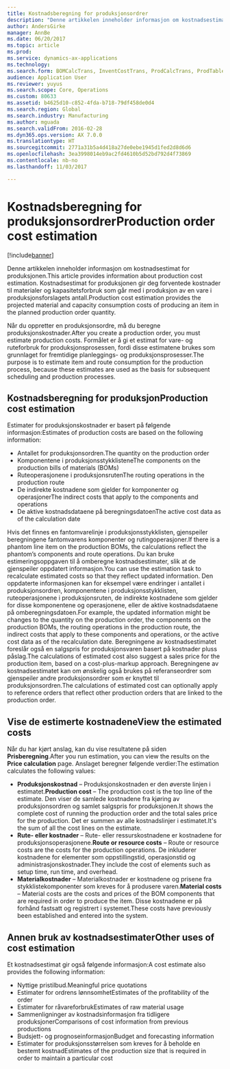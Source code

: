 ```yaml
---
title: Kostnadsberegning for produksjonsordrer
description: "Denne artikkelen inneholder informasjon om kostnadsestimat for produksjonen. Kostnadsestimat for produksjonen gir deg forventede kostnader til materialer og kapasitetsforbruk som går med i produksjon av en vare i produksjonsforslagets antall."
author: AndersGirke
manager: AnnBe
ms.date: 06/20/2017
ms.topic: article
ms.prod: 
ms.service: dynamics-ax-applications
ms.technology: 
ms.search.form: BOMCalcTrans, InventCostTrans, ProdCalcTrans, ProdTableJour, ProdTableListPage
audience: Application User
ms.reviewer: yuyus
ms.search.scope: Core, Operations
ms.custom: 80633
ms.assetid: b4625d10-c852-4fda-b718-79df458de0d4
ms.search.region: Global
ms.search.industry: Manufacturing
ms.author: mguada
ms.search.validFrom: 2016-02-28
ms.dyn365.ops.version: AX 7.0.0
ms.translationtype: HT
ms.sourcegitcommit: 2771a31b5a4d418a27de0ebe1945d1fed2d8d6d6
ms.openlocfilehash: 3ea3998014eb9ac2fd4610b5d52bd792d4f73869
ms.contentlocale: nb-no
ms.lasthandoff: 11/03/2017

---
```


# <a name="production-order-cost-estimation"></a><span data-ttu-id="99f47-104">Kostnadsberegning for produksjonsordrer</span><span class="sxs-lookup"><span data-stu-id="99f47-104">Production order cost estimation</span></span>

[!include[banner](../includes/banner.md)]


<span data-ttu-id="99f47-105">Denne artikkelen inneholder informasjon om kostnadsestimat for produksjonen.</span><span class="sxs-lookup"><span data-stu-id="99f47-105">This article provides information about production cost estimation.</span></span> <span data-ttu-id="99f47-106">Kostnadsestimat for produksjonen gir deg forventede kostnader til materialer og kapasitetsforbruk som går med i produksjon av en vare i produksjonsforslagets antall.</span><span class="sxs-lookup"><span data-stu-id="99f47-106">Production cost estimation provides the projected material and capacity consumption costs of producing an item in the planned production order quantity.</span></span> 

<span data-ttu-id="99f47-107">Når du oppretter en produksjonsordre, må du beregne produksjonskostnader.</span><span class="sxs-lookup"><span data-stu-id="99f47-107">After you create a production order, you must estimate production costs.</span></span> <span data-ttu-id="99f47-108">Formålet er å gi et estimat for vare- og ruteforbruk for produksjonsprosessen, fordi disse estimatene brukes som grunnlaget for fremtidige planleggings- og produksjonsprosesser.</span><span class="sxs-lookup"><span data-stu-id="99f47-108">The purpose is to estimate item and route consumption for the production process, because these estimates are used as the basis for subsequent scheduling and production processes.</span></span>

## <a name="production-cost-estimation"></a><span data-ttu-id="99f47-109">Kostnadsberegning for produksjon</span><span class="sxs-lookup"><span data-stu-id="99f47-109">Production cost estimation</span></span>
<span data-ttu-id="99f47-110">Estimater for produksjonskostnader er basert på følgende informasjon:</span><span class="sxs-lookup"><span data-stu-id="99f47-110">Estimates of production costs are based on the following information:</span></span>

-   <span data-ttu-id="99f47-111">Antallet for produksjonsordren.</span><span class="sxs-lookup"><span data-stu-id="99f47-111">The quantity on the production order</span></span>
-   <span data-ttu-id="99f47-112">Komponentene i produksjonsstykklistene</span><span class="sxs-lookup"><span data-stu-id="99f47-112">The components on the production bills of materials (BOMs)</span></span>
-   <span data-ttu-id="99f47-113">Ruteoperasjonene i produksjonsruten</span><span class="sxs-lookup"><span data-stu-id="99f47-113">The routing operations in the production route</span></span>
-   <span data-ttu-id="99f47-114">De indirekte kostnadene som gjelder for komponenter og operasjoner</span><span class="sxs-lookup"><span data-stu-id="99f47-114">The indirect costs that apply to the components and operations</span></span>
-   <span data-ttu-id="99f47-115">De aktive kostnadsdataene på beregningsdatoen</span><span class="sxs-lookup"><span data-stu-id="99f47-115">The active cost data as of the calculation date</span></span>

<span data-ttu-id="99f47-116">Hvis det finnes en fantomvarelinje i produksjonsstykklisten, gjenspeiler beregningene fantomvarens komponenter og rutingoperasjoner.</span><span class="sxs-lookup"><span data-stu-id="99f47-116">If there is a phantom line item on the production BOMs, the calculations reflect the phantom’s components and route operations.</span></span> <span data-ttu-id="99f47-117">Du kan bruke estimeringsoppgaven til å omberegne kostnadsestimater, slik at de gjenspeiler oppdatert informasjon.</span><span class="sxs-lookup"><span data-stu-id="99f47-117">You can use the estimation task to recalculate estimated costs so that they reflect updated information.</span></span> <span data-ttu-id="99f47-118">Den oppdaterte informasjonen kan for eksempel være endringer i antallet i produksjonsordren, komponentene i produksjonsstykklisten, ruteoperasjonene i produksjonsruten, de indirekte kostnadene som gjelder for disse komponentene og operasjonene, eller de aktive kostnadsdataene på omberegningsdatoen.</span><span class="sxs-lookup"><span data-stu-id="99f47-118">For example, the updated information might be changes to the quantity on the production order, the components on the production BOMs, the routing operations in the production route, the indirect costs that apply to these components and operations, or the active cost data as of the recalculation date.</span></span> <span data-ttu-id="99f47-119">Beregningene av kostnadsestimatet foreslår også en salgspris for produksjonsvaren basert på kostnader pluss påslag.</span><span class="sxs-lookup"><span data-stu-id="99f47-119">The calculations of estimated cost also suggest a sales price for the production item, based on a cost-plus-markup approach.</span></span> <span data-ttu-id="99f47-120">Beregningene av kostnadsestimatet kan om ønskelig også brukes på referanseordrer som gjenspeiler andre produksjonsordrer som er knyttet til produksjonsordren.</span><span class="sxs-lookup"><span data-stu-id="99f47-120">The calculations of estimated cost can optionally apply to reference orders that reflect other production orders that are linked to the production order.</span></span>

## <a name="view-the-estimated-costs"></a><span data-ttu-id="99f47-121">Vise de estimerte kostnadene</span><span class="sxs-lookup"><span data-stu-id="99f47-121">View the estimated costs</span></span>
<span data-ttu-id="99f47-122">Når du har kjørt anslag, kan du vise resultatene på siden **Prisberegning**.</span><span class="sxs-lookup"><span data-stu-id="99f47-122">After you run estimation, you can view the results on the **Price calculation** page.</span></span> <span data-ttu-id="99f47-123">Anslaget beregner følgende verdier:</span><span class="sxs-lookup"><span data-stu-id="99f47-123">The estimation calculates the following values:</span></span>

-   <span data-ttu-id="99f47-124">**Produksjonskostnad** – Produksjonskostnaden er den øverste linjen i estimatet.</span><span class="sxs-lookup"><span data-stu-id="99f47-124">**Production cost** – The production cost is the top line of the estimate.</span></span> <span data-ttu-id="99f47-125">Den viser de samlede kostnadene fra kjøring av produksjonsordren og samlet salgspris for produksjonen.</span><span class="sxs-lookup"><span data-stu-id="99f47-125">It shows the complete cost of running the production order and the total sales price for the production.</span></span> <span data-ttu-id="99f47-126">Det er summen av alle kostnadslinjer i estimatet.</span><span class="sxs-lookup"><span data-stu-id="99f47-126">It's the sum of all the cost lines on the estimate.</span></span>
-   <span data-ttu-id="99f47-127">**Rute- eller kostnader** – Rute- eller ressurskostnadene er kostnadene for produksjonsoperasjonene.</span><span class="sxs-lookup"><span data-stu-id="99f47-127">**Route or resource costs** – Route or resource costs are the costs for the production operations.</span></span> <span data-ttu-id="99f47-128">De inkluderer kostnadene for elementer som oppstillingstid, operasjonstid og administrasjonskostnader.</span><span class="sxs-lookup"><span data-stu-id="99f47-128">They include the cost of elements such as setup time, run time, and overhead.</span></span>
-   <span data-ttu-id="99f47-129">**Materialkostnader** – Materialkostnader er kostnadene og prisene fra stykklistekomponenter som kreves for å produsere varen.</span><span class="sxs-lookup"><span data-stu-id="99f47-129">**Material costs** – Material costs are the costs and prices of the BOM components that are required in order to produce the item.</span></span> <span data-ttu-id="99f47-130">Disse kostnadene er på forhånd fastsatt og registrert i systemet.</span><span class="sxs-lookup"><span data-stu-id="99f47-130">These costs have previously been established and entered into the system.</span></span>

## <a name="other-uses-of-cost-estimation"></a><span data-ttu-id="99f47-131">Annen bruk av kostnadsestimater</span><span class="sxs-lookup"><span data-stu-id="99f47-131">Other uses of cost estimation</span></span>
<span data-ttu-id="99f47-132">Et kostnadsestimat gir også følgende informasjon:</span><span class="sxs-lookup"><span data-stu-id="99f47-132">A cost estimate also provides the following information:</span></span>

-   <span data-ttu-id="99f47-133">Nyttige pristilbud.</span><span class="sxs-lookup"><span data-stu-id="99f47-133">Meaningful price quotations</span></span>
-   <span data-ttu-id="99f47-134">Estimater for ordrens lønnsomhet</span><span class="sxs-lookup"><span data-stu-id="99f47-134">Estimates of the profitability of the order</span></span>
-   <span data-ttu-id="99f47-135">Estimater for råvareforbruk</span><span class="sxs-lookup"><span data-stu-id="99f47-135">Estimates of raw material usage</span></span>
-   <span data-ttu-id="99f47-136">Sammenligninger av kostnadsinformasjon fra tidligere produksjoner</span><span class="sxs-lookup"><span data-stu-id="99f47-136">Comparisons of cost information from previous productions</span></span>
-   <span data-ttu-id="99f47-137">Budsjett- og prognoseinformasjon</span><span class="sxs-lookup"><span data-stu-id="99f47-137">Budget and forecasting information</span></span>
-   <span data-ttu-id="99f47-138">Estimater for produksjonsstørrelsen som kreves for å beholde en bestemt kostnad</span><span class="sxs-lookup"><span data-stu-id="99f47-138">Estimates of the production size that is required in order to maintain a particular cost</span></span>





